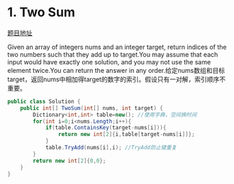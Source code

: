 # 1. Two Sum

[题目地址](https://leetcode.com/problems/two-sum/)

Given an array of integers nums and an integer target, return indices of the two numbers such that they add up to target.You may assume that each input would have exactly one solution, and you may not use the same element twice.You can return the answer in any order.给定nums数组和目标target，返回nums中相加得target的数字的索引。假设只有一对解，索引顺序不重要。

```c#
public class Solution {
    public int[] TwoSum(int[] nums, int target) {
        Dictionary<int,int> table=new(); //使用字典，空间换时间
        for(int i=0;i<nums.Length;i++){
            if(table.ContainsKey(target-nums[i])){
                return new int[2]{i,table[target-nums[i]]};
            }
            table.TryAdd(nums[i],i); //TryAdd防止键重复
        }
        return new int[2]{0,0};
    }
}
```